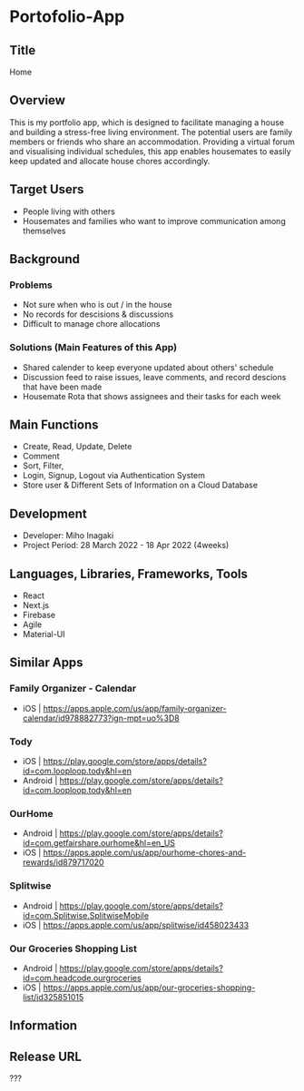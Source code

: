 # Portofolio-App

## Title
Home 

## Overview
This is my portfolio app, which is designed to facilitate managing a house and building a stress-free living environment. The potential users are family members or friends who share an accommodation. Providing a virtual forum and visualising individual schedules, this app enables housemates to easily keep updated and allocate house chores accordingly.

## Target Users
- People living with others 
- Housemates and families who want to improve communication among themselves 

## Background
### Problems
- Not sure when who is out / in the house
- No records for descisions & discussions
- Difficult to manage chore allocations

### Solutions (Main Features of this App)
- Shared calender to keep everyone updated about others' schedule
- Discussion feed to raise issues, leave comments, and record descions that have been made
- Housemate Rota that shows assignees and their tasks for each week

## Main Functions
- Create, Read, Update, Delete
- Comment
- Sort, Filter, 
- Login, Signup, Logout via Authentication System
- Store user & Different Sets of Information on a Cloud Database

## Development
- Developer: Miho Inagaki
- Project Period: 28 March 2022 - 18 Apr 2022 (4weeks)

## Languages, Libraries, Frameworks, Tools
- React
- Next.js
- Firebase
- Agile
- Material-UI

## Similar Apps
### Family Organizer - Calendar 
- iOS | https://apps.apple.com/us/app/family-organizer-calendar/id978882773?ign-mpt=uo%3D8

### Tody
- iOS | https://play.google.com/store/apps/details?id=com.looploop.tody&hl=en
- Android | https://play.google.com/store/apps/details?id=com.looploop.tody&hl=en

### OurHome
- Android | https://play.google.com/store/apps/details?id=com.getfairshare.ourhome&hl=en_US
- iOS | https://apps.apple.com/us/app/ourhome-chores-and-rewards/id879717020

### Splitwise
- Android | https://play.google.com/store/apps/details?id=com.Splitwise.SplitwiseMobile
- iOS | https://apps.apple.com/us/app/splitwise/id458023433

### Our Groceries Shopping List
- Android | https://play.google.com/store/apps/details?id=com.headcode.ourgroceries
- iOS | https://apps.apple.com/us/app/our-groceries-shopping-list/id325851015

## Information
## Release URL
???

